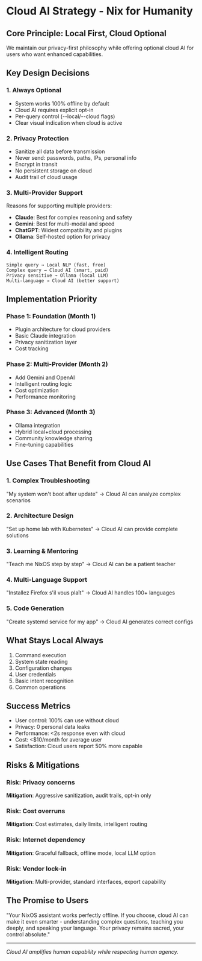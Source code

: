 # Cloud AI Strategy - Nix for Humanity

## Core Principle: Local First, Cloud Optional

We maintain our privacy-first philosophy while offering optional cloud AI for users who want enhanced capabilities.

## Key Design Decisions

### 1. Always Optional
- System works 100% offline by default
- Cloud AI requires explicit opt-in
- Per-query control (--local/--cloud flags)
- Clear visual indication when cloud is active

### 2. Privacy Protection
- Sanitize all data before transmission
- Never send: passwords, paths, IPs, personal info
- Encrypt in transit
- No persistent storage on cloud
- Audit trail of cloud usage

### 3. Multi-Provider Support
Reasons for supporting multiple providers:
- **Claude**: Best for complex reasoning and safety
- **Gemini**: Best for multi-modal and speed
- **ChatGPT**: Widest compatibility and plugins
- **Ollama**: Self-hosted option for privacy

### 4. Intelligent Routing
```
Simple query → Local NLP (fast, free)
Complex query → Cloud AI (smart, paid)
Privacy sensitive → Ollama (local LLM)
Multi-language → Cloud AI (better support)
```

## Implementation Priority

### Phase 1: Foundation (Month 1)
- Plugin architecture for cloud providers
- Basic Claude integration
- Privacy sanitization layer
- Cost tracking

### Phase 2: Multi-Provider (Month 2)
- Add Gemini and OpenAI
- Intelligent routing logic
- Cost optimization
- Performance monitoring

### Phase 3: Advanced (Month 3)
- Ollama integration
- Hybrid local+cloud processing
- Community knowledge sharing
- Fine-tuning capabilities

## Use Cases That Benefit from Cloud AI

### 1. Complex Troubleshooting
"My system won't boot after update" → Cloud AI can analyze complex scenarios

### 2. Architecture Design
"Set up home lab with Kubernetes" → Cloud AI can provide complete solutions

### 3. Learning & Mentoring
"Teach me NixOS step by step" → Cloud AI can be a patient teacher

### 4. Multi-Language Support
"Installez Firefox s'il vous plaît" → Cloud AI handles 100+ languages

### 5. Code Generation
"Create systemd service for my app" → Cloud AI generates correct configs

## What Stays Local Always

1. Command execution
2. System state reading
3. Configuration changes
4. User credentials
5. Basic intent recognition
6. Common operations

## Success Metrics

- User control: 100% can use without cloud
- Privacy: 0 personal data leaks
- Performance: <2s response even with cloud
- Cost: <$10/month for average user
- Satisfaction: Cloud users report 50% more capable

## Risks & Mitigations

### Risk: Privacy concerns
**Mitigation**: Aggressive sanitization, audit trails, opt-in only

### Risk: Cost overruns
**Mitigation**: Cost estimates, daily limits, intelligent routing

### Risk: Internet dependency
**Mitigation**: Graceful fallback, offline mode, local LLM option

### Risk: Vendor lock-in
**Mitigation**: Multi-provider, standard interfaces, export capability

## The Promise to Users

"Your NixOS assistant works perfectly offline. If you choose, cloud AI can make it even smarter - understanding complex questions, teaching you deeply, and speaking your language. Your privacy remains sacred, your control absolute."

---

*Cloud AI amplifies human capability while respecting human agency.*
